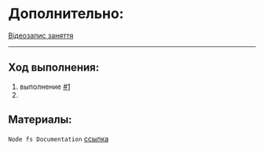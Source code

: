 # Дополнительно:

[Відеозапис заняття](https://youtu.be/7enIHwm79nE?t=723)

---

## Ход выполнения:

1. выполнение [#1](../tasks/hw3_todo.md)
2. 

## Материалы:

`Node fs Documentation` [ссылка](https://nodejs.org/api/fs.html)
